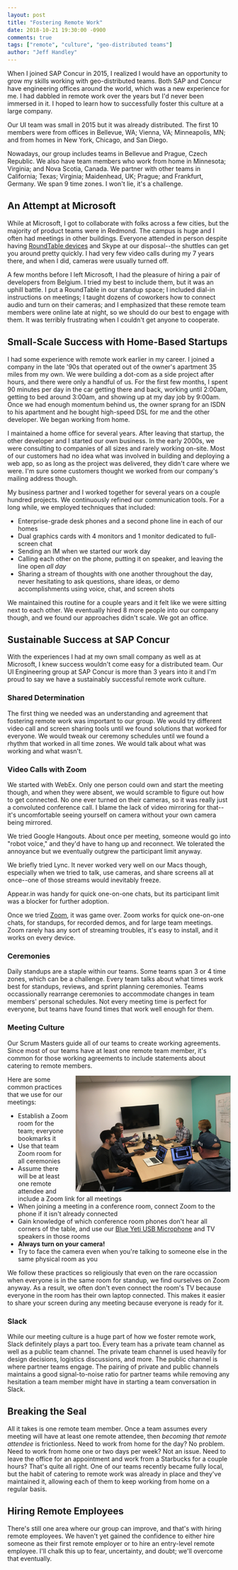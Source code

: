 ```yaml
---
layout: post
title: "Fostering Remote Work"
date: 2018-10-21 19:30:00 -0900
comments: true
tags: ["remote", "culture", "geo-distributed teams"]
author: "Jeff Handley"
---
```

When I joined SAP Concur in 2015, I realized I would have an opportunity to grow my skills working with geo-distributed teams. Both SAP and Concur have engineering offices around the world, which was a new experience for me. I had dabbled in remote work over the years but I'd never been immersed in it. I hoped to learn how to successfully foster this culture at a large company.

Our UI team was small in 2015 but it was already distributed. The first 10 members were from offices in Bellevue, WA; Vienna, VA; Minneapolis, MN; and from homes in New York, Chicago, and San Diego.

Nowadays, our group includes teams in Bellevue and Prague, Czech Republic. We also have team members who work from home in Minnesota; Virginia; and Nova Scotia, Canada. We partner with other teams in California; Texas; Virginia; Maidenhead, UK; Prague; and Frankfurt, Germany. We span 9 time zones. I won't lie, it's a challenge.

## An Attempt at Microsoft
While at Microsoft, I got to collaborate with folks across a few cities, but the majority of product teams were in Redmond. The campus is huge and I often had meetings in other buildings. Everyone attended in person despite having [RoundTable devices](https://en.wikipedia.org/wiki/Microsoft_RoundTable) and Skype at our disposal--the shuttles can get you around pretty quickly. I had very few video calls during my 7 years there, and when I did, cameras were usually turned off.

A few months before I left Microsoft, I had the pleasure of hiring a pair of developers from Belgium. I tried my best to include them, but it was an uphill battle. I put a RoundTable in our standup space; I included dial-in instructions on meetings; I taught dozens of coworkers how to connect audio and turn on their cameras; and I emphasized that these remote team members were online late at night, so we should do our best to engage with them. It was terribly frustrating when I couldn't get anyone to cooperate.

## Small-Scale Success with Home-Based Startups
I had some experience with remote work earlier in my career. I joined a company in the late '90s that operated out of the owner's apartment 35 miles from my own. We were building a dot-com as a side project after hours, and there were only a handful of us. For the first few months, I spent 90 minutes per day in the car getting there and back, working until 2:00am, getting to bed around 3:00am, and showing up at my day job by 9:00am. Once we had enough momentum behind us, the owner sprang for an ISDN to his apartment and he bought high-speed DSL for me and the other developer. We began working from home.

I maintained a home office for several years. After leaving that startup, the other developer and I started our own business. In the early 2000s, we were consulting to companies of all sizes and rarely working on-site. Most of our customers had no idea what was involved in building and deploying a web app, so as long as the project was delivered, they didn't care where we were. I'm sure some customers thought we worked from our company's mailing address though.

My business partner and I worked together for several years on a couple hundred projects. We continuously refined our communication tools. For a long while, we employed techniques that included:

* Enterprise-grade desk phones and a second phone line in each of our homes
* Dual graphics cards with 4 monitors and 1 monitor dedicated to full-screen chat
* Sending an IM when we started our work day
* Calling each other on the phone, putting it on speaker, and leaving the line open _all day_
* Sharing a stream of thoughts with one another throughout the day, never hesitating to ask questions, share ideas, or demo accomplishments using voice, chat, and screen shots

We maintained this routine for a couple years and it felt like we were sitting next to each other. We eventually hired 8 more people into our company though, and we found our approaches didn't scale. We got an office.

## Sustainable Success at SAP Concur
With the experiences I had at my own small company as well as at Microsoft, I knew success wouldn't come easy for a distributed team. Our UI Engineering group at SAP Concur is more than 3 years into it and I'm proud to say we have a sustainably successful remote work culture.

### Shared Determination
The first thing we needed was an understanding and agreement that fostering remote work was important to our group. We would try different video call and screen sharing tools until we found solutions that worked for everyone. We would tweak our ceremony schedules until we found a rhythm that worked in all time zones. We would talk about what was working and what wasn't.

### Video Calls with Zoom
We started with WebEx. Only one person could own and start the meeting though, and when they were absent, we would scramble to figure out how to get connected. No one ever turned on their cameras, so it was really just a convoluted conference call. I blame the lack of video mirroring for that--it's uncomfortable seeing yourself on camera without your own camera being mirrored.

We tried Google Hangouts. About once per meeting, someone would go into "robot voice," and they'd have to hang up and reconnect. We tolerated the annoyance but we eventually outgrew the participant limit anyway.

We briefly tried Lync. It never worked very well on our Macs though, especially when we tried to talk, use cameras, and share screens all at once--one of those streams would inevitably freeze.

Appear.in was handy for quick one-on-one chats, but its participant limit was a blocker for further adoption.

Once we tried [Zoom](https://zoom.us), it was game over. Zoom works for quick one-on-one chats, for standups, for recorded demos, and for large team meetings. Zoom rarely has any sort of streaming troubles, it's easy to install, and it works on every device.

### Ceremonies
Daily standups are a staple within our teams. Some teams span 3 or 4 time zones, which can be a challenge. Every team talks about what times work best for standups, reviews, and sprint planning ceremonies. Teams occassionally rearrange ceremonies to accommodate changes in team members' personal schedules. Not every meeting time is perfect for everyone, but teams have found times that work well enough for them.

### Meeting Culture
Our Scrum Masters guide all of our teams to create working agreements. Since most of our teams have at least one remote team member, it's common for those working agreements to include statements about catering to remote members.

<img src="/img/postimages/2018-10-21-fostering-remote-work/standup.jpg" style="float:right; margin-left: 1em; width: 350px;" alt="standup meeting with everyone connected to Zoom" />

Here are some common practices that we use for our meetings:

* Establish a Zoom room for the team; everyone bookmarks it
* Use that team Zoom room for all ceremonies
* Assume there will be at least one remote attendee and include a Zoom link for all meetings
* When joining a meeting in a conference room, connect Zoom to the phone if it isn't already connected
* Gain knowledge of which conference room phones don't hear all corners of the table, and use our [Blue Yeti USB Microphone](https://amzn.to/2PNeP7N) and TV speakers in those rooms
* **Always turn on your camera!**
* Try to face the camera even when you're talking to someone else in the same physical room as you

We follow these practices so religiously that even on the rare occassion when everyone is in the same room for standup, we find ourselves on Zoom anyway. As a result, we often don't even connect the room's TV because everyone in the room has their own laptop connected. This makes it easier to share your screen during any meeting because everyone is ready for it.

### Slack
While our meeting culture is a huge part of how we foster remote work, Slack definitely plays a part too. Every team has a private team channel as well as a public team channel. The private team channel is used heavily for design decisions, logistics discussions, and more. The public channel is where partner teams engage. The pairing of private and public channels maintains a good signal-to-noise ratio for partner teams while removing any hesitation a team member might have in starting a team conversation in Slack.

## Breaking the Seal
All it takes is one remote team member. Once a team assumes every meeting will have at least one remote attendee, then _becoming that remote attendee_ is frictionless. Need to work from home for the day? No problem. Need to work from home one or two days per week? Not an issue. Need to leave the office for an appointment and work from a Starbucks for a couple hours? That's quite all right. One of our teams recently became fully local, but the habit of catering to remote work was already in place and they've maintained it, allowing each of them to keep working from home on a regular basis.

## Hiring Remote Employees
There's still one area where our group can improve, and that's with hiring remote employees. We haven't yet gained the confidence to either hire someone as their first remote employer or to hire an entry-level remote employee. I'll chalk this up to fear, uncertainty, and doubt; we'll overcome that eventually.

